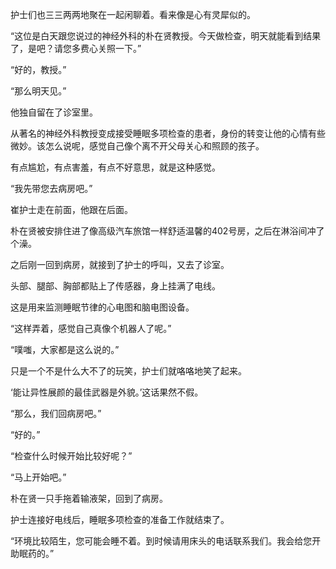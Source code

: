 护士们也三三两两地聚在一起闲聊着。看来像是心有灵犀似的。

“这位是白天跟您说过的神经外科的朴在贤教授。今天做检查，明天就能看到结果了，是吧？请您多费心关照一下。”

“好的，教授。”

“那么明天见。”

他独自留在了诊室里。

从著名的神经外科教授变成接受睡眠多项检查的患者，身份的转变让他的心情有些微妙。该怎么说呢，感觉自己像个离不开父母关心和照顾的孩子。

有点尴尬，有点害羞，有点不好意思，就是这种感觉。

“我先带您去病房吧。”

崔护士走在前面，他跟在后面。

朴在贤被安排住进了像高级汽车旅馆一样舒适温馨的402号房，之后在淋浴间冲了个澡。

之后刚一回到病房，就接到了护士的呼叫，又去了诊室。

头部、腿部、胸部都贴上了传感器，身上挂满了电线。

这是用来监测睡眠节律的心电图和脑电图设备。

“这样弄着，感觉自己真像个机器人了呢。”

“噗嗤，大家都是这么说的。”

只是一个不是什么大不了的玩笑，护士们就咯咯地笑了起来。

‘能让异性展颜的最佳武器是外貌。’这话果然不假。

“那么，我们回病房吧。”

“好的。”

“检查什么时候开始比较好呢？”

“马上开始吧。”

朴在贤一只手拖着输液架，回到了病房。

护士连接好电线后，睡眠多项检查的准备工作就结束了。

“环境比较陌生，您可能会睡不着。到时候请用床头的电话联系我们。我会给您开助眠药的。”